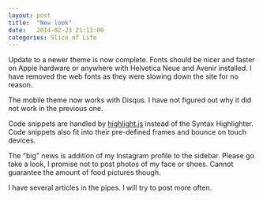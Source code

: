 ```yaml
---
layout: post
title:  "New look"
date:   2014-02-23 21:11:00
categories: Slice of Life
---
```


Update to a newer theme is now complete. Fonts should be nicer and faster on
Apple hardware or anywhere with Helvetica Neue and Avenir installed. I have
removed the web fonts as they were slowing down the site for no reason.

The mobile theme now works with Disqus. I have not figured out why it did not
work in the previous one.

Code snippets are handled by [highlight.js][hljs] instead of the Syntax
Highlighter. Code snippets also fit into their pre-defined frames and bounce on
touch devices.

The "big" news is addition of my Instagram profile to the sidebar. Please go
take a look, I promise not to post photos of my face or shoes. Cannot guarantee
the amount of food pictures though.

I have several articles in the pipes. I will try to post more often.

[hljs]:	http://highlightjs.org "HighlightJS"

